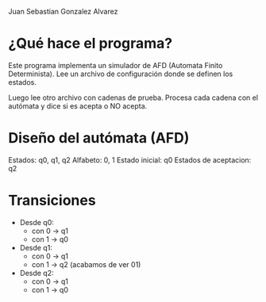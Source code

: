 Juan Sebastian Gonzalez Alvarez

# ¿Qué hace el programa?

Este programa implementa un simulador de AFD (Automata Finito Determinista).
Lee un archivo de configuración donde se definen los estados.

Luego lee otro archivo con cadenas de prueba.
Procesa cada cadena con el autómata y dice si es acepta o NO acepta.

# Diseño del autómata (AFD)

Estados: q0, q1, q2
Alfabeto: 0, 1
Estado inicial: q0
Estados de aceptacion: q2

# Transiciones

* Desde q0:
  - con 0 → q1
  - con 1 → q0
* Desde q1:
  - con 0 → q1
  - con 1 → q2 (acabamos de ver 01)
* Desde q2:
  - con 0 → q1
  - con 1 → q0
